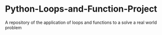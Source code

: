 # Python-Loops-and-Function-Project
A repository of the application of loops and functions to a solve a real world problem
